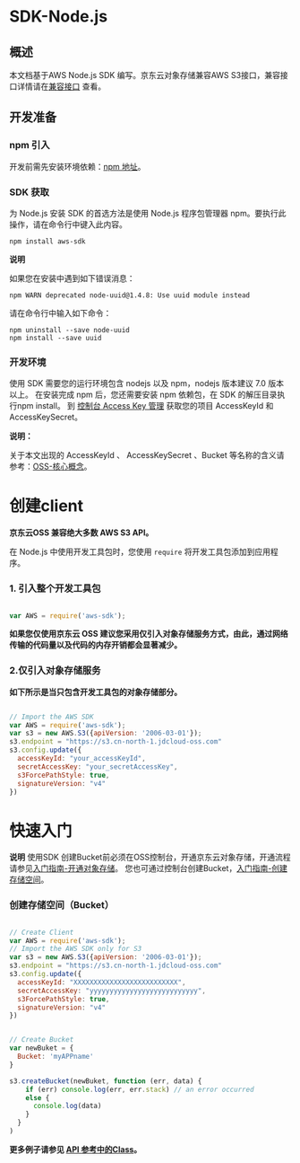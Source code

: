 # SDK-Node.js 

## 概述

本文档基于AWS Node.js SDK 编写。京东云对象存储兼容AWS S3接口，兼容接口详情请在[兼容接口](https://docs.jdcloud.com/cn/object-storage-service/compatibility-api-overview) 查看。

## 开发准备

###  npm 引入

开发前需先安装环境依赖：[npm 地址](https://www.npmjs.com/)。

### SDK 获取

为 Node.js 安装 SDK 的首选方法是使用 Node.js 程序包管理器 npm。要执行此操作，请在命令行中键入此内容。

```
npm install aws-sdk

```
**说明**

如果您在安装中遇到如下错误消息：

```
npm WARN deprecated node-uuid@1.4.8: Use uuid module instead
```
请在命令行中输入如下命令：

```
npm uninstall --save node-uuid
npm install --save uuid
```

### 开发环境

使用 SDK 需要您的运行环境包含 nodejs 以及 npm，nodejs 版本建议 7.0 版本以上。
在安装完成 npm 后，您还需要安装 npm 依赖包，在 SDK 的解压目录执行npm install。
到 [控制台 Access Key 管理](https://uc.jdcloud.com/account/accesskey) 获取您的项目 AccessKeyId 和 AccessKeySecret。

**说明：**

关于本文出现的 AccessKeyId 、 AccessKeySecret 、Bucket 等名称的含义请参考：[OSS-核心概念](https://docs.jdcloud.com/cn/object-storage-service/core-concepts)。

# 创建client

**京东云OSS 兼容绝大多数 AWS S3 API。**

在 Node.js 中使用开发工具包时，您使用 `require` 将开发工具包添加到应用程序。

### 1. 引入整个开发工具包


```JavaScript

var AWS = require('aws-sdk');

```

**如果您仅使用京东云 OSS 建议您采用仅引入对象存储服务方式，由此，通过网络传输的代码量以及代码的内存开销都会显著减少。**

### 2.仅引入对象存储服务

**如下所示是当只包含开发工具包的对象存储部分。**

```JavaScript

// Import the AWS SDK
var AWS = require('aws-sdk');
var s3 = new AWS.S3({apiVersion: '2006-03-01'});
s3.endpoint = "https://s3.cn-north-1.jdcloud-oss.com"
s3.config.update({
  accessKeyId: "your_accessKeyId",
  secretAccessKey: "your_secretAccessKey",
  s3ForcePathStyle: true,
  signatureVersion: "v4"
})

```

# 快速入门
 **说明**
 使用SDK 创建Bucket前必须在OSS控制台，开通京东云对象存储，开通流程请参见[入门指南-开通对象存储](https://docs.jdcloud.com/cn/object-storage-service/sign-up-service-1)。
 您也可通过控制台创建Bucket，[入门指南-创建存储空间](https://docs.jdcloud.com/cn/object-storage-service/create-bucket-1)。

### 创建存储空间（Bucket）

```JavaScript

// Create Client
var AWS = require('aws-sdk');
// Import the AWS SDK only for S3
var s3 = new AWS.S3({apiVersion: '2006-03-01'});
s3.endpoint = "https://s3.cn-north-1.jdcloud-oss.com"
s3.config.update({
  accessKeyId: "XXXXXXXXXXXXXXXXXXXXXXXXXX",
  secretAccessKey: "yyyyyyyyyyyyyyyyyyyyyyyyyyy",
  s3ForcePathStyle: true,
  signatureVersion: "v4"
})


// Create Bucket
var newBuket = {
  Bucket: 'myAPPname'
}

s3.createBucket(newBuket, function (err, data) {
    if (err) console.log(err, err.stack) // an error occurred
    else {
      console.log(data)
    }
  }
)

```


**更多例子请参见 [API 参考中的Class](https://docs.aws.amazon.com/AWSJavaScriptSDK/latest/AWS/S3.html )。**

